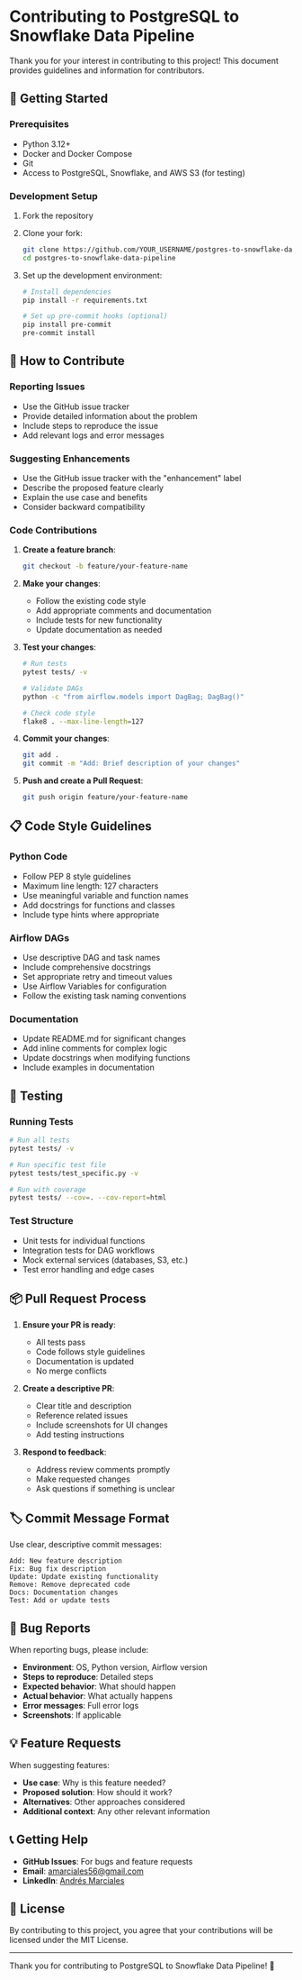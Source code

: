 # Contributing to PostgreSQL to Snowflake Data Pipeline

Thank you for your interest in contributing to this project! This document provides guidelines and information for contributors.

## 🚀 Getting Started

### Prerequisites

- Python 3.12+
- Docker and Docker Compose
- Git
- Access to PostgreSQL, Snowflake, and AWS S3 (for testing)

### Development Setup

1. Fork the repository
2. Clone your fork:
   ```bash
   git clone https://github.com/YOUR_USERNAME/postgres-to-snowflake-data-pipeline.git
   cd postgres-to-snowflake-data-pipeline
   ```

3. Set up the development environment:
   ```bash
   # Install dependencies
   pip install -r requirements.txt
   
   # Set up pre-commit hooks (optional)
   pip install pre-commit
   pre-commit install
   ```

## 📝 How to Contribute

### Reporting Issues

- Use the GitHub issue tracker
- Provide detailed information about the problem
- Include steps to reproduce the issue
- Add relevant logs and error messages

### Suggesting Enhancements

- Use the GitHub issue tracker with the "enhancement" label
- Describe the proposed feature clearly
- Explain the use case and benefits
- Consider backward compatibility

### Code Contributions

1. **Create a feature branch**:
   ```bash
   git checkout -b feature/your-feature-name
   ```

2. **Make your changes**:
   - Follow the existing code style
   - Add appropriate comments and documentation
   - Include tests for new functionality
   - Update documentation as needed

3. **Test your changes**:
   ```bash
   # Run tests
   pytest tests/ -v
   
   # Validate DAGs
   python -c "from airflow.models import DagBag; DagBag()"
   
   # Check code style
   flake8 . --max-line-length=127
   ```

4. **Commit your changes**:
   ```bash
   git add .
   git commit -m "Add: Brief description of your changes"
   ```

5. **Push and create a Pull Request**:
   ```bash
   git push origin feature/your-feature-name
   ```

## 📋 Code Style Guidelines

### Python Code

- Follow PEP 8 style guidelines
- Maximum line length: 127 characters
- Use meaningful variable and function names
- Add docstrings for functions and classes
- Include type hints where appropriate

### Airflow DAGs

- Use descriptive DAG and task names
- Include comprehensive docstrings
- Set appropriate retry and timeout values
- Use Airflow Variables for configuration
- Follow the existing task naming conventions

### Documentation

- Update README.md for significant changes
- Add inline comments for complex logic
- Update docstrings when modifying functions
- Include examples in documentation

## 🧪 Testing

### Running Tests

```bash
# Run all tests
pytest tests/ -v

# Run specific test file
pytest tests/test_specific.py -v

# Run with coverage
pytest tests/ --cov=. --cov-report=html
```

### Test Structure

- Unit tests for individual functions
- Integration tests for DAG workflows
- Mock external services (databases, S3, etc.)
- Test error handling and edge cases

## 📦 Pull Request Process

1. **Ensure your PR is ready**:
   - All tests pass
   - Code follows style guidelines
   - Documentation is updated
   - No merge conflicts

2. **Create a descriptive PR**:
   - Clear title and description
   - Reference related issues
   - Include screenshots for UI changes
   - Add testing instructions

3. **Respond to feedback**:
   - Address review comments promptly
   - Make requested changes
   - Ask questions if something is unclear

## 🏷️ Commit Message Format

Use clear, descriptive commit messages:

```
Add: New feature description
Fix: Bug fix description
Update: Update existing functionality
Remove: Remove deprecated code
Docs: Documentation changes
Test: Add or update tests
```

## 🐛 Bug Reports

When reporting bugs, please include:

- **Environment**: OS, Python version, Airflow version
- **Steps to reproduce**: Detailed steps
- **Expected behavior**: What should happen
- **Actual behavior**: What actually happens
- **Error messages**: Full error logs
- **Screenshots**: If applicable

## 💡 Feature Requests

When suggesting features:

- **Use case**: Why is this feature needed?
- **Proposed solution**: How should it work?
- **Alternatives**: Other approaches considered
- **Additional context**: Any other relevant information

## 📞 Getting Help

- **GitHub Issues**: For bugs and feature requests
- **Email**: amarciales56@gmail.com
- **LinkedIn**: [Andrés Marciales](https://www.linkedin.com/in/andres-marciales-de/)

## 📄 License

By contributing to this project, you agree that your contributions will be licensed under the MIT License.

---

Thank you for contributing to PostgreSQL to Snowflake Data Pipeline! 🚀
